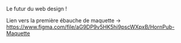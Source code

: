 Le futur du web design !

Lien vers la première ébauche de maquette -> https://www.figma.com/file/aG9DP9v5HK5hi9pscWXpxB/HornPub-Maquette
